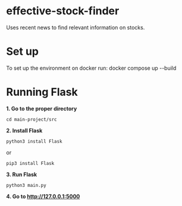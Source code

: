 # effective-stock-finder
Uses recent news to find relevant information on stocks.

# Set up
To set up the environment on docker run: 
docker compose up --build

# Running Flask
**1. Go to the proper directory**
```
cd main-project/src
```
**2. Install Flask**
```
python3 install Flask
```
or
```
pip3 install Flask
```
**3. Run Flask**
```
python3 main.py
```

**4. Go to http://127.0.0.1:5000**


